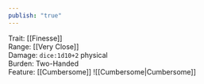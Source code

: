 ```yaml
---
publish: "true"
---
```


Trait: [[Finesse]]  
Range: [[Very Close]]  
Damage: `dice:1d10+2` physical  
Burden: Two-Handed  
Feature: [[Cumbersome]]
![[Cumbersome|Cumbersome]]